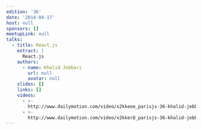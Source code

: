 ```yaml
---
edition: '36'
date: '2014-04-17'
host: null
sponsors: []
meetupLink: null
talks:
  - title: React.js
    extract: |
      React.js
    authors:
      - name: Khalid Jebbari
        url: null
        avatar: null
    slides: []
    links: []
    videos:
      - >-
        http://www.dailymotion.com/video/x2kkeoe_parisjs-36-khalid-jebbari-react-js-1-2_webcam
      - >-
        http://www.dailymotion.com/video/x2kker8_parisjs-36-khalid-jebbari-react-js-2-2_webcam
---
```


